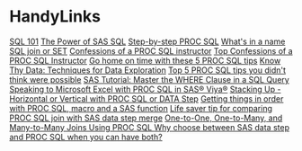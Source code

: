 # HandyLinks 
<!--  The target="_blank" attribute is not supported in GitHub README files, so the link will not open in a new tab. However, the link will still work and be clickable.-->
<a href="https://www.pharmasug.org/proceedings/2023/HT/PharmaSUG-2023-HT-356.pdf">SQL 101</A>
<a href="https://www.youtube.com/watch?v=BOrk-qY4xjk">The Power of SAS SQL</A>
<a href="https://www.youtube.com/watch?v=1xyHE8qI9Hk">Step-by-step PROC SQL</A>
<a href="https://blogs.sas.com/content/sastraining/2012/03/23/whats-in-a-name-sql-join-or-set/">What's in a name SQL join or SET</A>
<a href="https://www.pharmasug.org/proceedings/2019/AP/PharmaSUG-2019-AP-047.pdf">Confessions of a PROC SQL instructor</A>
<a href="https://www.youtube.com/watch?v=BuuUqsx0HUU">Top Confessions of a PROC SQL Instructor</A>
<a href="https://blogs.sas.com/content/sastraining/2012/04/24/go-home-on-time-with-these-5-proc-sql-tips/">Go home on time with these 5 PROC SQL tips</A>
<a href="https://www.pharmasug.org/proceedings/2018/BB/PharmaSUG-2018-BB11.pdf">Know Thy Data: Techniques for Data Exploration</A>
<a href="https://www.sas.com/content/dam/SAS/en_ca/User Group Presentations/Montreal-User-Group/6-proc-sql-tips.pdf">Top 5 PROC SQL tips you didn't think were possible</A>
<a href="https://www.youtube.com/watch?v=afICXE5iZYo">SAS Tutorial: Master the WHERE Clause in a SQL Query</A>
<a href="https://www.youtube.com/watch?v=bdisBSwL14E">Speaking to Microsoft Excel with PROC SQL in SAS® Viya®</A>
<a href="http://www.wiilsu.org/NextConference/SUSJun2017/Proceedings/Slides/Shankar - Stacking Up - Horizontal or Vertical with PROC SQL or DATA Step.pdf">Stacking Up - Horizontal or Vertical with PROC SQL or DATA Step</A>
<a href="https://blogs.sas.com/content/sastraining/2014/07/11/getting-things-in-order-with-proc-sql-macro-and-a-sas-function/">Getting things in order with PROC SQL, macro and a SAS function</A>
<a href="https://blogs.sas.com/content/sastraining/2015/05/27/life-saver-tip-for-comparing-proc-sql-join-with-sas-data-step-merge/">Life saver tip for comparing PROC SQL join with SAS data step merge</A>
<a href="https://www.scsug.org/wp-content/uploads/2017/10/One-to-one-One-to-many-and-Many-to-many-Joins-Using-PROC-SQL-SCSUG-2017.pdf">One-to-One, One-to-Many, and Many-to-Many Joins Using PROC SQL </A>
<a href="https://www.sas.com/en_us/webinars/data-step-and-proc-sql.html">Why choose between SAS data step and PROC SQL when you can have both?</A>




